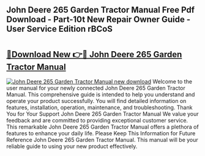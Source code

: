 ## John Deere 265 Garden Tractor Manual Free Pdf Download - Part-10t New Repair Owner Guide - User Service Edition rBCoS

# <h2><a href="http://bc86349.oget.top/?id=John+Deere+265+Garden+Tractor+Manual">🔗Download New 👉🔴 John Deere 265 Garden Tractor Manual</a></h2>

[![John Deere 265 Garden Tractor Manual new download](https://i.imgur.com/5g1atiW.png)](http://bc86349.oget.top/?id=John+Deere+265+Garden+Tractor+Manual)
Welcome to the user manual for your newly connected John Deere 265 Garden Tractor Manual. This comprehensive guide is intended to help you understand and operate your product successfully. You will find detailed information on features, installation, operation, maintenance, and troubleshooting. Thank You for Your Support John Deere 265 Garden Tractor Manual We value your feedback and are committed to providing exceptional customer service. This remarkable John Deere 265 Garden Tractor Manual offers a plethora of features to enhance your daily life. Please Keep This Information for Future Reference John Deere 265 Garden Tractor Manual. This manual will be your reliable guide to using your new product effectively.
